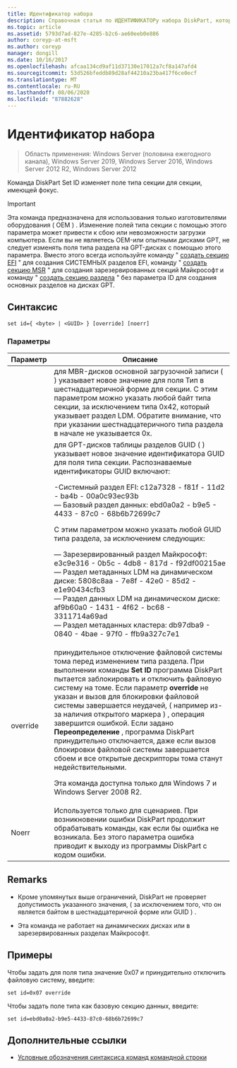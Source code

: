 ```yaml
---
title: Идентификатор набора
description: Справочная статья по ИДЕНТИФИКАТОРу набора DiskPart, который изменяет поле типа раздела для секции, имеющей фокус.
ms.topic: article
ms.assetid: 5793d7ad-827e-4285-b2c6-ae60eeb0e886
author: coreyp-at-msft
ms.author: coreyp
manager: dongill
ms.date: 10/16/2017
ms.openlocfilehash: afcaa134cd9af11d37130e17012a7cf8a147afd4
ms.sourcegitcommit: 53d526bfeddb89d28af44210a23ba417f6ce0ecf
ms.translationtype: MT
ms.contentlocale: ru-RU
ms.lasthandoff: 08/06/2020
ms.locfileid: "87882628"
---
```

# <a name="set-id"></a>Идентификатор набора

> Область применения: Windows Server (половина ежегодного канала), Windows Server 2019, Windows Server 2016, Windows Server 2012 R2, Windows Server 2012

Команда DiskPart Set ID изменяет поле типа секции для секции, имеющей фокус.

> [!IMPORTANT]
> Эта команда предназначена для использования только изготовителями оборудования \( OEM \) . Изменение полей типа секции с помощью этого параметра может привести к сбою или невозможности загрузки компьютера. Если вы не являетесь OEM-или опытными дисками GPT, не следует изменять поля типа раздела на GPT-дисках с помощью этого параметра. Вместо этого всегда используйте команду " [создать секцию EFI](create-partition-efi.md) " для создания СИСТЕМНЫХ разделов EFI, команду " [создать секцию MSR](create-partition-msr.md) " для создания зарезервированных секций Майкрософт и команду " [создать секцию раздела](create-partition-primary.md) " без параметра ID для создания основных разделов на дисках GPT.



## <a name="syntax"></a>Синтаксис

```
set id={ <byte> | <GUID> } [override] [noerr]
```

### <a name="parameters"></a>Параметры

| Параметр |                                                                                                                                                                                                                                                                                                                                                                   Описание                                                                                                                                                                                                                                                                                                                                                                   |
|-----------|-------------------------------------------------------------------------------------------------------------------------------------------------------------------------------------------------------------------------------------------------------------------------------------------------------------------------------------------------------------------------------------------------------------------------------------------------------------------------------------------------------------------------------------------------------------------------------------------------------------------------------------------------------------------------------------------------------------------------------------------------|
|  <byte>   |                                                                                                                                                                                                       для MBR-дисков основной загрузочной записи \( \) указывает новое значение для поля Тип в шестнадцатеричной форме для секции. С этим параметром можно указать любой байт типа секции, за исключением типа 0x42, который указывает раздел LDM. Обратите внимание, что при указании шестнадцатеричного типа раздела в начале не указывается 0x.                                                                                                                                                                                                       |
|  <GUID>   | для GPT-дисков таблицы разделов GUID \( \) указывает новое значение идентификатора GUID для поля типа секции. Распознаваемые идентификаторы GUID включают:<p>-Системный раздел EFI: c12a7328 \- f81f \- 11d2 \- ba4b \- 00a0c93ec93b<br />— Базовый раздел данных: ebd0a0a2 \- b9e5 \- 4433 \- 87c0 \- 68b6b72699c7<p>С этим параметром можно указать любой GUID типа раздела, за исключением следующих:<p>— Зарезервированный раздел Майкрософт: e3c9e316 \- 0b5c \- 4db8 \- 817d \- f92df00215ae<br />— Раздел метаданных LDM на динамическом диске: 5808c8aa \- 7e8f \- 42e0 \- 85d2 \- e1e90434cfb3<br />— Раздел данных LDM на динамическом диске: af9b60a0 \- 1431 \- 4f62 \- bc68 \- 3311714a69ad<br />— Раздел метаданных кластера: db97dba9 \- 0840 \- 4bae \- 97f0 \- ffb9a327c7e1 |
| override  |                                                                принудительное отключение файловой системы тома перед изменением типа раздела. При выполнении команды **Set ID** программа DiskPart пытается заблокировать и отключить файловую систему на томе. Если параметр **override** не указан и вызов для блокировки файловой системы завершается неудачей, \( например из-за наличия открытого маркера \) , операция завершится ошибкой. Если задано **Переопределение** , программа DiskPart принудительно отключается, даже если вызов блокировки файловой системы завершается сбоем и все открытые дескрипторы тома станут недействительными.<p>Эта команда доступна только для Windows 7 и Windows Server 2008 R2.                                                                 |
|   Noerr   |                                                                                                                                                                                                                                                                    Используется только для сценариев. При возникновении ошибки DiskPart продолжит обрабатывать команды, как если бы ошибка не возникала. Без этого параметра ошибка приводит к выходу из программы DiskPart с кодом ошибки.                                                                                                                                                                                                                                                                    |

## <a name="remarks"></a>Remarks

-   Кроме упомянутых выше ограничений, DiskPart не проверяет допустимость указанного значения, \( за исключением того, что он является байтом в шестнадцатеричной форме или GUID \) .

-   Эта команда не работает на динамических дисках или в зарезервированных разделах Майкрософт.

## <a name="examples"></a>Примеры
Чтобы задать для поля типа значение 0x07 и принудительно отключить файловую систему, введите:

```
set id=0x07 override
```

Чтобы задать поле типа как базовую секцию данных, введите:

```
set id=ebd0a0a2-b9e5-4433-87c0-68b6b72699c7
```

## <a name="additional-references"></a>Дополнительные ссылки
- [Условные обозначения синтаксиса команд командной строки](command-line-syntax-key.md)




